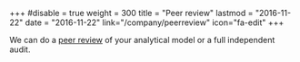 +++
#disable = true
weight = 300
title = "Peer review"
lastmod = "2016-11-22"
date = "2016-11-22"
link="/company/peerreview"
icon="fa-edit"
+++

We can do a [peer review](company/peerreview) of your analytical model or a full independent audit.